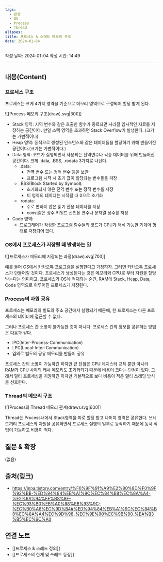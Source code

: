```yaml
---
tags:
  - 완성
  - OS
  - Process
  - Thread
aliases: 
title: 프로세스 & 스레드 메모리 구조
date: 2024-01-04
---
```

작성 날짜: 2024-01-04
작성 시간: 14:49


----
## 내용(Content)
### 프로세스 구조
프로세스는 크게 4가지 영역을 기준으로 메모리 영역으로 구성되어 할당 받게 된다.

![[Process 메모리 구조(draw).svg|300]]

- Stack 영역: 지역 변수와 같은 호출한 함수가 종료되면 사라질 임시적인 자료를 저장하는 공간이다. 만일 스택 영역을 초과하면 Stack Overflow가 발생한다. (크기는 가변적이다)
- Heap 영역: 동적으로 생성된 인스턴스와 같은 데이터들을 할당하기 위해 만들어진 공간이다.(크기는 가변적이다.)
- Data 영역: 코드가 실행되면서 사용되는 전역변수나 각종 데이터를 위해 만들어진 공간이다. 크게 .data, .BSS, .rodata 3가지로 나뉜다.
	- .data:
		- 전역 변수 또는 정적 변수 등을 보관
		- 프로그램 시작 시 초기 값이 할당되는 변수들을 저장
	- .BSS(Block Started by Symbol):
		- 초기화되지 않은 전역 변수 또는 정적 변수를 저장
		- 이 영역의 데이터는 시작될 때 0으로 초기화
	- .rodata:
		- 주로 변하지 않은 읽기 전용 데이터를 저장
		- const같은 상수 키워드 선언된 변수나 문자열 상수를 저장
- Code 영역: 
	- 프로그래머가 작성한 프로그램 함수들의 코드가 CPU가 해석 가능한 기계어 형태로 저장되어 있다.

### OS에서 프로세스가 저장될 때 발생하는 일
![[프로세스가 메모리에 저장되는 과정(draw).svg|700]]

예를 들어 OS에서 카카오톡 프로그램을 실행한다고 가정하자. 그러면 카카오톡 프로세스가 만들어질 것이다. 프로세스가 생성된다는 것은 메모리와 CPU로 부터 자원을 할당 받는다는 의미이고, 프로세스가 OS에 적재되는 순간, RAM에 Stack, Heap, Data, Code 영역으로 이루어진 프로세스가 저장된다.

### Process의 자원 공유
프로세스는 메모리의 별도의 주소 공간에서 실행되기 때문에, 한 프로세스는 다른 프로세스의 데이터에 접근할 수 없다. 

그러나 프로세스 간 소통이 불가능한 것이 아니다. 프로세스 간의 정보를 공유하는 방법은 다음과 같다.

- IPC(Inter-Process-Communication)
- LPC(Local-Inter-Communication)
- 임의로 별도의 공유 메모리를 만들어 공유

프로세스 간의 소통이 가능하긴 하지만 큰 단점은 CPU 레지스터 교체 뿐만 아니라 RAM과 CPU 사이의 캐시 메모리도 초기화되기 때문에 비용이 크다는 단점이 있다. 그래서 멀티 프로세싱을 지원하긴 하지만 기본적으로 보다 비용이 적은 멀티 쓰레딩 방식을 선호한다.


### Thread의 메모리 구조
![[Process와 Thread 메모리 관계(draw).svg|600]]

Thread는 Process내에서 Stack영역을 따로 할당 받고 나머지 영역은 공유한다. 쓰레드끼리 프로세스의 자원을 공유하면서 프로세스 실행의 일부로 동작하기 때문에 동시 작업이 가능하고 비용이 적다.
## 질문 & 확장

(없음)

## 출처(링크)
- https://inpa.tistory.com/entry/%F0%9F%91%A9%E2%80%8D%F0%9F%92%BB-%ED%94%84%EB%A1%9C%EC%84%B8%EC%8A%A4-%E2%9A%94%EF%B8%8F-%EC%93%B0%EB%A0%88%EB%93%9C-%EC%B0%A8%EC%9D%B4#%ED%94%84%EB%A1%9C%EC%84%B8%EC%8A%A4%EC%9D%98_%EC%9E%90%EC%9B%90_%EA%B3%B5%EC%9C%A0

## 연결 노트
- [[프로세스 & 스레드 정의]]
- [[프로세스의 한계 및 쓰레드 등장]]